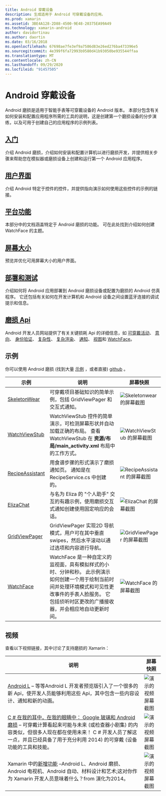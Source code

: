 ```yaml
---
title: Android 穿戴设备
description: 生成适用于 Android 可穿戴设备的应用。
ms.prod: xamarin
ms.assetid: 3BE4A128-2D88-4500-9E48-20375EA99A49
ms.technology: xamarin-android
author: davidortinau
ms.author: daortin
ms.date: 03/16/2018
ms.openlocfilehash: 67698ae7fe3ef9a7586d83e26ed276ba473396e5
ms.sourcegitcommit: 4e399f6fa72993b9580d41b93050be935544ffaa
ms.translationtype: MT
ms.contentlocale: zh-CN
ms.lasthandoff: 09/29/2020
ms.locfileid: "91457505"
---
```

# <a name="android-wear"></a>Android 穿戴设备

Android 磨损是适用于智能手表等可穿戴设备的 Android 版本。 本部分包含有关如何安装和配置应用程序所需的工具的说明，这是创建第一个磨损设备的分步演练，以及可用于创建自己的应用程序的示例列表。

## <a name="getting-started"></a>[入门](~/android/wear/get-started/index.md)

介绍 Android 磨损，介绍如何安装和配置计算机以进行磨损开发，并提供相关步骤来帮助您在模拟器或磨损设备上创建和运行第一个 Android 应用程序。

## <a name="user-interface"></a>[用户界面](~/android/wear/user-interface/index.md)

介绍 Android 特定于控件的控件，并提供指向演示如何使用这些控件的示例的链接。

## <a name="platform-features"></a>[平台功能](~/android/wear/platform/index.md)

本部分中的文档涵盖特定于 Android 磨损的功能。 可在此处找到介绍如何创建 WatchFace 的主题。

## <a name="screen-sizes"></a>[屏幕大小](~/android/wear/screen-sizes.md)

预览并优化可用屏幕大小的用户界面。

## <a name="deployment--testing"></a>[部署和测试](~/android/wear/deploy-test/index.md)

介绍如何将 Android 应用部署到 Android 磨损设备或配置为磨损的 Android 仿真程序。 它还包括有关如何在开发计算机和 Android 设备之间设置蓝牙连接的调试提示和信息。

## <a name="wear-apis"></a>[磨损 Api](https://developer.android.com/reference/android/support/wearable)

Android 开发人员网站提供了有关关键损耗 Api 的详细信息，如 [可穿戴活动](https://developer.android.com/reference/android/support/wearable/activity/package-summary.html)、 [意向](https://developer.android.com/reference/com/google/android/wearable/intent/package-summary.html)、 [身份验证](https://developer.android.com/reference/android/support/wearable/authentication/package-summary.html)、 [复杂性](https://developer.android.com/reference/android/support/wearable/complications/package-summary.html)、 [复杂渲染](https://developer.android.com/reference/android/support/wearable/complications/rendering/package-summary.html)、 [通知](https://developer.android.com/reference/android/support/wearable/notifications/package-summary.html)、 [视图](https://developer.android.com/reference/android/support/wearable/view/package-summary.html)和 [WatchFace](https://developer.android.com/reference/android/support/wearable/watchface/package-summary.html)。

## <a name="samples"></a>示例

你可以使用 Android 磨损 (找到大量 [示例](/samples/browse/?products=xamarin&term=Xamarin.Android%2bwear) ，或者直接) [github](https://github.com/xamarin/monodroid-samples/tree/master/wear) 。

|示例|说明|屏幕快照|
|--- |--- |--- |
|[SkeletonWear](/samples/xamarin/monodroid-samples/wear-skeletonwear)|可穿戴项目基础知识的简单示例，包括 GridViewPager 和交互式通知。|![Skeletonwear 的屏幕截图](images/skeleton.png)|
|[WatchViewStub](/samples/xamarin/monodroid-samples/wear-watchviewstub)|WatchViewStub 控件的简单演示，可检测屏幕形状并自动加载正确的布局。 查看 WatchViewStub 在 **资源/布局/main_activity.xml** 布局中的工作方式。|![WatchViewStub 的屏幕截图](images/watchview.png)|
|[RecipeAssistant](/samples/xamarin/monodroid-samples/wear-recipeassistant)|用食谱步骤的形式演示了磨损通知页。 通知是在 RecipeService.cs 中创建的。|![RecipeAssistant 的屏幕截图](images/recipeassist.png)|
|[ElizaChat](/samples/xamarin/monodroid-samples/wear-elizachat)|与名为 Eliza 的 "个人助手" 交互的有趣示例，使用磨损交互式通知创建使用固定响应的会话。|![ElizaChat 的屏幕截图](images/eliza.png)|
|[GridViewPager](/samples/xamarin/monodroid-samples/wear-gridviewpager)|GridViewPager 实现2D 导航模式，用户可在其中垂直 swipes，然后水平滚动以通过选项和内容进行导航。|![GridViewPager 的屏幕截图](images/gridviewpager.png)|
|[WatchFace](/samples/xamarin/monodroid-samples/wear-watchface)|WatchFace 是一种自定义的监视面，具有模拟样式的小时、分钟和秒。 此示例演示如何创建一个用于绘制当前时间并处理环境模式和可见性更改事件的手表人脸服务。 它包括侦听时区更改的广播接收器，并会相应地自动更新时间。|![WatchFace 的屏幕截图](images/gridviewpager.png)|

## <a name="videos"></a>视频

查看以下视频链接，其中讨论了支持磨损的 Xamarin：

|说明|屏幕快照|
|--- |--- |
|[Android L](https://blog.xamarin.com/webinar-recording-android-l-and-so-much-more/) &ndash; 等等Android L 开发者预览版引入了一个很多的新 Api，使开发人员能够利用这些 Api，其中包含一些内容设计、通知和新的动画。|![演示的视频屏幕截图](images/video-android-l.png)|
|[C # 在我的耳中，在我的眼睛中： Google 玻璃和 Android 磨损](https://www.youtube.com/watch?v=80H8tXByZQc) &ndash; 可穿戴计算看起来可能与未来 (或检查器小剧集) 的内容类似，但很多人现在都在使用未来！ C # 开发人员了解这一点，并且已经具备了用于充分利用 2014) 的可穿戴 (设备功能的工具和技能。|![演示的视频屏幕截图](images/video-eyes-ears.png)|
|Xamarin 中的[新增功能](https://www.youtube.com/watch?v=Gpqc2XZIQfU) &ndash;Android L、Android 磨损、Android 电视机、Android 自动、材料设计和艺术;这对你作为 Xamarin 开发人员意味着什么？from 演化为2014。|![演示的视频屏幕截图](Images/video-whats-new.png)|

<!--

March 18
https://blog.xamarin.com/android-wear/

August 14
https://blog.xamarin.com/android-l-developer-preview-android-wear-support/

August 27
https://blog.xamarin.com/tips-for-your-first-android-wear-app/

Watch Face
https://github.com/Redth/Xamarin.Wear.WatchFace
-->
